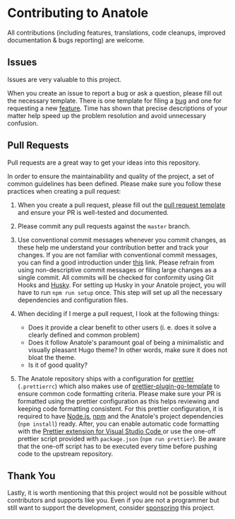 # Contributing to Anatole

All contributions (including features, translations, code cleanups, improved documentation & bugs reporting) are welcome.

## Issues

Issues are very valuable to this project.

When you create an issue to report a bug or ask a question, please fill out the necessary template. There is one template for filing a [bug](https://github.com/lxndrblz/anatole/blob/master/.github/ISSUE_TEMPLATE/bug_report.md) and one for requesting a new [feature](https://github.com/lxndrblz/anatole/blob/master/.github/ISSUE_TEMPLATE/feature_request.md). Time has shown that precise descriptions of your matter help speed up the problem resolution and avoid unnecessary confusion.

## Pull Requests

Pull requests are a great way to get your ideas into this repository.

In order to ensure the maintainability and quality of the project, a set of common guidelines has been defined. Please make sure you follow these practices when creating a pull request:

1. When you create a pull request, please fill out the [pull request template](https://github.com/lxndrblz/anatole/blob/master/.github/PULL_REQUEST_TEMPLATE.md) and ensure your PR is well-tested and documented.

2. Please commit any pull requests against the `master` branch.

3. Use conventional commit messages whenever you commit changes, as these help me understand your contribution better and track your changes. If you are not familiar with conventional commit messages, you can find a good introduction under [this](https://www.conventionalcommits.org/en/v1.0.0/) link. Please refrain from using non-descriptive commit messages or filing large changes as a single commit. All commits will be checked for conformity using Git Hooks and [Husky](https://github.com/typicode/husky). For setting up Husky in your Anatole project, you will have to run `npm run setup` once. This step will set up all the necessary dependencies and configuration files.

4. When deciding if I merge a pull request, I look at the following things:

   - Does it provide a clear benefit to other users (i. e. does it solve a clearly defined and common problem)
   - Does it follow Anatole's paramount goal of being a minimalistic and visually pleasant Hugo theme? In other words, make sure it does not bloat the theme.
   - Is it of good quality?

5. The Anatole repository ships with a configuration for [prettier](https://prettier.io/) (`.prettierrc`) which also makes use of [prettier-plugin-go-template](https://github.com/NiklasPor/prettier-plugin-go-template) to ensure common code formatting criteria. Please make sure your PR is formatted using the prettier configuration as this helps reviewing and keeping code formatting consistent. For this prettier configuration, it is required to have [Node.js](https://nodejs.org/en/), [npm](https://www.npmjs.com/) and the Anatole's project dependencies (`npm install`) ready. After, you can enable automatic code formatting with the [Prettier extension for Visual Studio Code
   ](https://marketplace.visualstudio.com/items?itemName=esbenp.prettier-vscode) or use the one-off prettier script provided with `package.json` (`npm run prettier`). Be aware that the one-off script has to be executed every time before pushing code to the upstream repository.

## Thank You

Lastly, it is worth mentioning that this project would not be possible without contributors and supports like you. Even if you are not a programmer but still want to support the development, consider [sponsoring](https://ko-fi.com/lxndrblz) this project.
